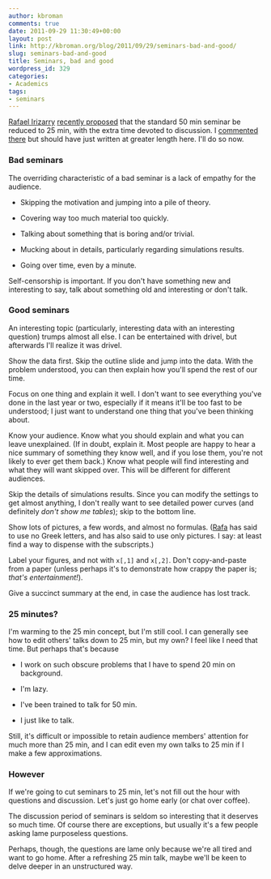 ```yaml
---
author: kbroman
comments: true
date: 2011-09-29 11:30:49+00:00
layout: post
link: http://kbroman.org/blog/2011/09/29/seminars-bad-and-good/
slug: seminars-bad-and-good
title: Seminars, bad and good
wordpress_id: 329
categories:
- Academics
tags:
- seminars
---
```


[Rafael Irizarry](http://rafalab.jhsph.edu) [recently proposed](http://simplystatistics.tumblr.com/post/10686092687/25-minute-seminars) that the standard 50 min seminar be reduced to 25 min, with the extra time devoted to discussion. I [commented there](http://simplystatistics.tumblr.com/post/10686092687/25-minute-seminars#comment-320436760) but should have just written at greater length here. I'll do so now.




### Bad seminars




The overriding characteristic of a bad seminar is a lack of empathy for the audience.






  * Skipping the motivation and jumping into a pile of theory.


  * Covering way too much material too quickly.


  * Talking about something that is boring and/or trivial.


  * Mucking about in details, particularly regarding simulations results.


  * Going over time, even by a minute.




Self-censorship is important. If you don't have something new and interesting to say, talk about something old and interesting or don't talk.




<!-- more -->




### Good seminars




An interesting topic (particularly, interesting data with an interesting question) trumps almost all else. I can be entertained with drivel, but afterwards I'll realize it was drivel.




Show the data first. Skip the outline slide and jump into the data. With the problem understood, you can then explain how you'll spend the rest of our time.




Focus on one thing and explain it well. I don't want to see everything you've done in the last year or two, especially if it means it'll be too fast to be understood; I just want to understand one thing that you've been thinking about.




Know your audience. Know what you should explain and what you can leave unexplained. (If in doubt, explain it. Most people are happy to hear a nice summary of something they know well, and if you lose them, you're not likely to ever get them back.) Know what people will find interesting and what they will want skipped over.  This will be different for different audiences.




Skip the details of simulations results. Since you can modify the settings to get almost anything, I don't really want to see detailed power curves (and definitely _don't show me tables_); skip to the bottom line.




Show lots of pictures, a few words, and almost no formulas. ([Rafa](http://rafalab.jhsph.edu) has said to use no Greek letters, and has also said to use only pictures. I say: at least find a way to dispense with the subscripts.)




Label your figures, and not with `x[,1]` and `x[,2]`.  Don't copy-and-paste from a paper (unless perhaps it's to demonstrate how crappy the paper is; _that's entertainment!_).




Give a succinct summary at the end, in case the audience has lost track.




### 25 minutes?




I'm warming to the 25 min concept, but I'm still cool.  I can generally see how to edit others' talks down to 25 min, but my own?  I feel like I need that time.  But perhaps that's because 






  * I work on such obscure problems that I have to spend 20 min on background.


  * I'm lazy.


  * I've been trained to talk for 50 min.


  * I just like to talk.




Still, it's difficult or impossible to retain audience members' attention for much more than 25 min, and I can edit even my own talks to 25 min if I make a few approximations.




### However




If we're going to cut seminars to 25 min, let's not fill out the hour with questions and discussion.  Let's just go home early (or chat over coffee).  




The discussion period of seminars is seldom so interesting that it deserves so much time.  Of course there are exceptions, but usually it's a few people asking lame purposeless questions.




Perhaps, though, the questions are lame only because we're all tired and want to go home.  After a refreshing 25 min talk, maybe we'll be keen to delve deeper in an unstructured way.



